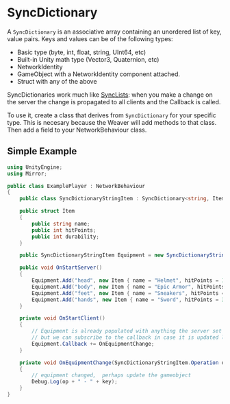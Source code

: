 # SyncDictionary

A `SyncDictionary` is an associative array containing an unordered list of key, value pairs. Keys and values can be of the following types:

- Basic type (byte, int, float, string, UInt64, etc)
- Built-in Unity math type (Vector3, Quaternion, etc)
- NetworkIdentity
- GameObject with a NetworkIdentity component attached.
- Struct with any of the above

SyncDictionaries work much like [SyncLists](SyncLists): when you make a change on the server the change is propagated to all clients and the Callback is called.

To use it, create a class that derives from `SyncDictionary` for your specific type. This is necesary because the Weaver will add methods to that class. Then add a field to your NetworkBehaviour class.

## Simple Example

```cs
using UnityEngine;
using Mirror;

public class ExamplePlayer : NetworkBehaviour
{
    public class SyncDictionaryStringItem : SyncDictionary<string, Item> {}

    public struct Item
    {
        public string name;
        public int hitPoints;
        public int durability;
    }

    public SyncDictionaryStringItem Equipment = new SyncDictionaryStringItem();

    public void OnStartServer()
    {
        Equipment.Add("head", new Item { name = "Helmet", hitPoints = 10, durability = 20 });
        Equipment.Add("body", new Item { name = "Epic Armor", hitPoints = 50, durability = 50 });
        Equipment.Add("feet", new Item { name = "Sneakers", hitPoints = 3, durability = 40 });
        Equipment.Add("hands", new Item { name = "Sword", hitPoints = 30, durability = 15 });
    }

    private void OnStartClient()
    {
        // Equipment is already populated with anything the server set up
        // but we can subscribe to the callback in case it is updated later on
        Equipment.Callback += OnEquipmentChange;
    }

    private void OnEquipmentChange(SyncDictionaryStringItem.Operation op, string key, Item item)
    {
        // equipment changed,  perhaps update the gameobject
        Debug.Log(op + " - " + key);
    }
}
```
